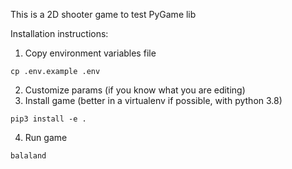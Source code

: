 This is a 2D shooter game to test PyGame lib

Installation instructions:

1. Copy environment variables file
```
cp .env.example .env
```
2. Customize params (if you know what you are editing)
3. Install game (better in a virtualenv if possible, with python 3.8)
```
pip3 install -e .
```
4. Run game
```
balaland
```